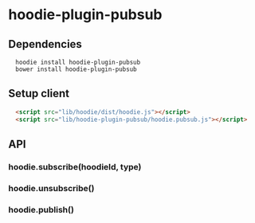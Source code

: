 hoodie-plugin-pubsub
====================

## Dependencies
```shell
  hoodie install hoodie-plugin-pubsub
  bower install hoodie-plugin-pubsub
```


## Setup client
```html
  <script src="lib/hoodie/dist/hoodie.js"></script>
  <script src="lib/hoodie-plugin-pubsub/hoodie.pubsub.js"></script>
```

## API
### hoodie.subscribe(hoodieId, type)
### hoodie.unsubscribe()
### hoodie.publish()
